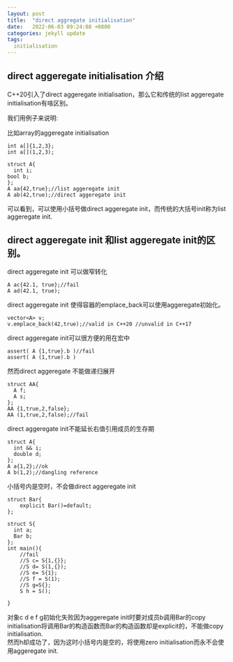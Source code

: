 ```yaml
---
layout: post
title:  "direct aggregate initialisation"
date:   2022-06-03 09:24:08 +0800
categories: jekyll update
tags:
  initialisation
---
```



## direct aggeregate initialisation 介绍
C\++20引入了direct aggeregate initialisation，那么它和传统的list aggeregate initialisation有啥区别。

我们用例子来说明:

比如array的aggeregate initialisation

    int a[]{1,2,3};
    int a[](1,2,3);

    struct A{
      int i;
    bool b;
    };
    A aa{42,true};//list aggeregate init
    A ab(42,true);//direct aggeregate init

可以看到，可以使用小括号做direct aggeregate init，而传统的大括号init称为list aggeregate init.

## direct aggeregate init  和list aggeregate init的区别。

direct aggeregate init 可以做窄转化

    A ac{42.1, true};//fail
    A ad(42.1, true);

direct aggeregate init 使得容器的emplace_back可以使用aggeregate初始化。

    vector<A> v;
    v.emplace_back(42,true);//valid in C++20 //unvalid in C++17

direct aggeregate init可以很方便的用在宏中

    assert( A {1,true}.b )//fail
    assert( A (1,true).b )

然而direct aggeregate 不能做递归展开

    struct AA{
      A f;
      A s;
    };
    AA {1,true,2,false};
    AA (1,true,2,false);//fail

direct aggeregate init不能延长右值引用成员的生存期

    struct A{
      int && i;
      double d;
    };
    A a{1,2};//ok
    A b(1,2);//dangling reference



小括号内是空时，不会做direct aggeregate init

    struct Bar{
        explicit Bar()=default;
    };

    struct S{
      int a;
      Bar b;
    };
    int main(){
        //fail
        //S c= S{1,{}};
        //S d= S(1,{});
        //S e= S{1};
        //S f = S(1);
        //S g=S{};
        S h = S();
      
    }

对象c d e f g初始化失败因为aggeregate init时要对成员b调用Bar的copy initialisation将调用Bar的构造函数而Bar的构造函数却是explicit的，不能做copy initialisation.  
然而h却成功了，因为这时小括号内是空的，将使用zero initialisation而永不会使用aggeregate init.

